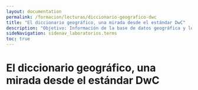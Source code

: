 ```yaml
---
layout: documentation
permalink: /formacion/lecturas/diccionario-geografico-dwc
title: "El diccionario geográfico, una mirada desde el estándar DwC"
description: "Objetivo: Información de la base de datos geográfica y los datos bióticos para soportar temas más amplios, información relevante del diccionario geográfico. Ubicación de tablas, extensiones y capas, cuáles necesitamos para el mapeo de datos sobre biodiversidad incluyendo datos hidrobiológicos"
sideNavigation: sidenav_laboratorios.terms
toc: true
---
```


# El diccionario geográfico, una mirada desde el estándar DwC
